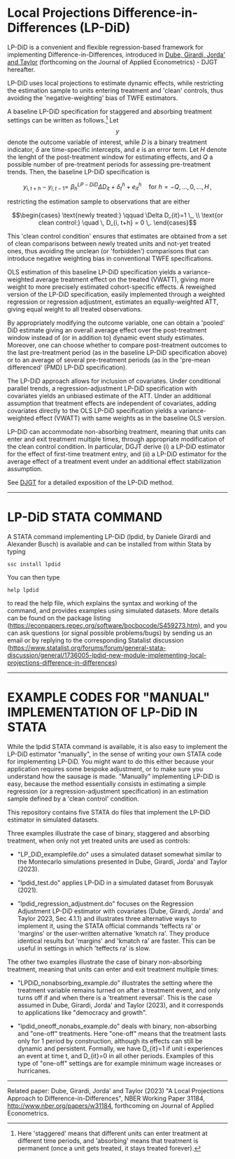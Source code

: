 # Local Projections Difference-in-Differences (LP-DiD)

LP-DiD is a convenient and flexible regression-based framework for implementing Difference-in-Differences, introduced in <a href="https://www.nber.org/papers/w31184" target="_blank" rel="noopener noreferrer">Dube, Girardi, Jorda' and Taylor</a> (forthcoming on the Journal of Applied Econometrics) - DJGT hereafter.

LP-DiD uses local projections to estimate dynamic effects, while restricting the estimation sample to units entering treatment and 'clean' controls, thus avoiding the 'negative-weighting' bias of TWFE estimators. 

A baseline LP-DiD specification for staggered and absorbing treatment settings can be written as follows.[^1] Let $$y$$ denote the outcome variable of interest, while $D$ is a binary treatment indicator, $\delta$ are time-specific intercepts, and $e$ is an error term. Let $H$ denote the lenght of the post-treatment window for estimating effects, and $Q$ a possible number of pre-treatment periods for assessing pre-treatment trends. Then, the baseline LP-DiD specification is

```math
y_{i,t+h} - y_{i,t-1} 
 = \,\,\beta^{LP-DiD}_h \Delta D_{it} + \delta^h_t + e^h_{it} \quad \text{for } h = -Q, ..., 0, ..., H\,,
```

restricting the estimation sample to observations that are either
```math
\begin{cases}
\text{newly treated:} \qquad \Delta D_{it}=1 \,, \\
\text{or clean control:} \quad \, D_{i, t+h} = 0 \,.

\end{cases}
```

This 'clean control condition' ensures that estimates are obtained from a set of clean comparisons between newly treated units and not-yet treated ones, thus avoiding the unclean (or 'forbidden') comparisons that can introduce negative weighting bias in conventional TWFE specifications.

OLS estimation of this baseline LP-DiD specification yields a variance-weighted average treatment effect on the treated (VWATT), giving more weight to more precisely estimated cohort-specific effects. A reweighed version of the LP-DiD specification, easily implemented through a weighted regression or regression adjustment, estimates an equally-weighted ATT, giving equal weight to all treated observations.  

By appropriately modifying the outcome variable, one can obtain a 'pooled' DiD estimate giving an overall average effect over the post-treatment window instead of (or in addition to) dynamic event study estimates. Moreover, one can choose whether to compare post-treatment outcomes to the last pre-treatment period (as in the baseline LP-DiD specification above) or to an average of several pre-treatment periods (as in the 'pre-mean differenced' (PMD) LP-DiD specification).

The LP-DiD approach allows for inclusion of covariates. Under conditional parallel trends, a regression-adjustment LP-DiD specification with covariates yields an unbiased estimate of the ATT. Under an additional assumption that treatment effects are independent of covariates, adding covariates directly to the OLS LP-DiD specification yields a variance-weighted effect (VWATT) with same weights as in the baseline OLS version.

LP-DiD can accommodate non-absorbing treatment, meaning that units can enter and exit treatment multiple times, through appropriate modification of the clean control condition. In particular, DGJT derive (i) a LP-DiD estimator for the effect of first-time treatment entry, and (ii) a LP-DiD estimator for the average effect of a treatment event under an additional effect stabilization assumption.

See <a href="https://www.nber.org/papers/w31184" target="_blank" rel="noopener noreferrer">DJGT</a> for a detailed exposition of the LP-DiD method.

[^1]: Here 'staggered' means that different units can enter treatment at different time periods, and 'absorbing' means that treatment is permanent (once a unit gets treated, it stays treated forever).

***

# LP-DiD STATA COMMAND

A STATA command implementing LP-DiD (lpdid, by Daniele Girardi and Alexander Busch) is available and can be installed from within Stata by typing 
```
ssc install lpdid 
```
You can then type 
```
help lpdid 
```
to read the help file, which explains the syntax and working of the command, and provides examples using simulated datasets. More details can be found on the package listing (https://econpapers.repec.org/software/bocbocode/S459273.htm), and you can ask questions (or signal possible problems/bugs) by sending us an email or by replying to the corresponding Statalist discussion (https://www.statalist.org/forums/forum/general-stata-discussion/general/1736005-lpdid-new-module-implementing-local-projections-difference-in-differences)

***

# EXAMPLE CODES FOR "MANUAL" IMPLEMENTATION OF LP-DiD IN STATA

While the lpdid STATA command is available, it is also easy to implement the LP-DiD estimator "manually", in the sense of writing your own STATA code for implementing LP-DiD. You might want to do this either because your application requires some bespoke adjustment, or to make sure you understand how the sausage is made. "Manually" implementing LP-DiD is easy, because the method essentially consists in estimating a simple regression (or a regression-adjustment specification) in an estimation sample defined by a 'clean control' condition.

This repository contains five STATA do files that implement the LP-DiD estimator in simulated datasets. 

Three examples illustrate the case of binary, staggered and absorbing treatment, when only not yet treated units are used as controls:

- "LP_DiD_examplefile.do" uses a simulated dataset somewhat similar to the Montecarlo simulations presented in Dube, Girardi, Jorda' and Taylor (2023). 

- "lpdid_test.do" applies LP-DiD in a simulated dataset from Borusyak (2021).

- "lpdid_regression_adjustment.do" focuses on the Regression Adjustment LP-DiD estimator with covariates (Dube, Girardi, Jorda' and Taylor 2023, Sec 4.1.1) and illustrates three alternative ways to implement it, using the STATA official commands 'teffects ra' or 'margins' or the user-written alternative 'kmatch ra'. They produce identical results but 'margins' and 'kmatch ra' are faster. This can be useful in settings in which 'teffects ra' is slow.

The other two examples illustrate the case of binary non-absorbing treatment, meaning that units can enter and exit treatment multiple times:

- "LPDiD_nonabsorbing_example.do" illustrates the setting where the treatment variable remains turned on after a treatment event, and only turns off if and when there is a 'treatment reversal'. This is the case assumed in Dube, Girardi, Jorda' and Taylor (2023), and it corresponds to applications like "democracy and growth".

- "lpdid_oneoff_nonabs_example.do" deals with binary, non-absorbing and "one-off" treatments. Here "one-off" means that the treatment lasts only for 1 period by construction, although its effects can still be dynamic and persistent. Formally, we have D_{it}=1 if unit i experiences an event at time t, and D_{it}=0 in all other periods. Examples of this type of "one-off" settings are for example minimum wage increases or hurricanes.

***

Related paper: 
Dube, Girardi, Jorda' and Taylor (2023) "A Local Projections Approach to Difference-in-Differences", NBER Working Paper 31184, http://www.nber.org/papers/w31184, forthcoming on Journal of Applied Econometrics.
